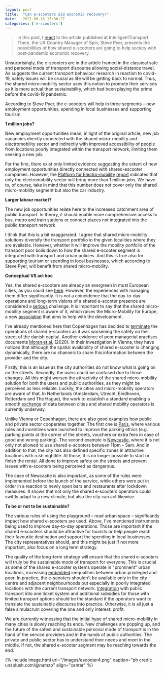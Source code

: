 ```yaml
---
layout: post
title:  "Can e-scooters aid economic recovery?"
date:   2021-06-16 15:36:27
categories: ['e-scooters']
---
```

> In this post, I [react](https://www.intelligenttransport.com/transport-articles/124946/three-ways-e-scooters-can-aid-economic-recovery/) to the article published at IntelligentTransport. There, the UK Country Manager of Spin, Steve Pyer, presents the possibilities of how shared e-scooters are going to help society with post-pandemic economic recovery.

Unsurprisingly, the e-scooters are in the article framed in the classical safe and personal mode of transport discourse allowing social-distance travel. As suggests the current transport behaviour research in reaction to covid-19, safety issues will be crucial as life will be getting back to normal. Thus, the shared micro-mobility sector uses this notion to promote their services as it is more actual than sustainability, which had been playing the prime before the covid-19 pandemic.

According to Steve Pyer, the e-scooters will help in three segments – new employment opportunities, spending in local businesses and supporting tourism.

**1 million jobs?**

New employment opportunities mean, in light of the original article, new job vacancies directly connected with the shared micro-mobility and electromobility sector and indirectly with improved accessibility of people from locations poorly integrated within the transport network, limiting them seeking a new job.

For the first, there exist only limited evidence suggesting the extent of new employment opportunities directly connected with shared-escooter companies. However, the [Platform for Electro-mobility](https://www.platformelectromobility.eu/) [report](https://www.polisnetwork.eu/wp-content/uploads/2020/06/European-Platform-for-electromobility%E2%80%99s-position-on-Green-Deal_FINAL-2.pdf) indicates that only the electromobility sector will bring more than 1 million jobs. We have to, of course, take in mind that this number does not cover only the shared micro-mobility segment but also the car industry.

**Larger labour market?**

The new job opportunities relate here to the increased catchment area of public transport. In theory, it should enable more comprehensive access to bus, metro and train stations or connect places not integrated into the public transport network.

I think that this is a bit exaggerated. I agree that shared micro-mobility solutions diversify the transport portfolio in the given localities where they are available. However, whether it will improve the mobility portfolio of the transport poor boils down to how the shared e-scooter segment is integrated with transport and urban policies. And this is true also for supporting tourism or spending in local businesses, which according to Steve Pyer, will benefit from shared micro-mobility.

**Conceptual VS ad-hoc**

Yes, the shared e-scooters are already an evergreen in most European cities, as you could see [here](https://maphub.net/Augustin/micro). However, the experiences with managing them differ significantly. It is not a coincidence that the day-to-day operations and long-term visions of a shared e-scooter presence are considered a [serious](https://www.ey.com/en_gl/automotive-transportation/how-micromobility-is-moving-cities-into-a-sustainable-future) challenge. It is important to say that the shared micro-mobility segment is aware of it, which raises the Micro-Mobility for Europe, a new [association](https://micromobilityforeurope.eu/) that aims to help with the development.

I've already mentioned here that Copenhagen has decided to [terminate](https://www.thelocal.dk/20201009/copenhagen-to-ban-electric-scooters-from-city-centre/) the operations of shared e-scooters as it was worsening the safety on the street of the danish capital. Another evidence of poor managerial practises documents [Moran et al.](https://www.sciencedirect.com/science/article/pii/S2213624X20300171?dgcid=rss_sd_all) (2020). In their investigation in Vienna, they have noticed that although the spatial availability of shared e-scooter is changing dynamically, there are no channels to share this information between the provider and the city.

Firstly, this is an issue as the city authorities do not know what is going on on the streets. Secondly, the users could be confused due to those changes. All this might worsen the attractivity of the shared micro-mobility solution for both the users and public authorities, as they might be perceived as less reliable. Luckily, the cities and micro-mobility operators are aware of that. In Netherlands (Amsterdam, Utrecht, Eindhoven, Rotterdam and The Hague), the work to establish a standard enabling a smooth [exchange](https://cities-today.com/dutch-cities-to-develop-european-mobility-data-standard/) of data between cities and shared mobility operators is currently underway.

Unlike Vienna or Copenhagen, there are also good examples how public and private sector cooperates together. The first one is [Paris](https://shared-micromobility.com/the-end-of-free-floating-smart-parking-smart-riding-and-the-evolution-of-micromobility/), where various rules and incentives were launched to improve the parking ethics (e.g. parking points at the corner of the streets, vouchers or extra fees in case of good and wrong parking). The second example is [Newcastle](https://www.newcastle.gov.uk/citylife-news/transport/feedback-helping-shape-e-scooter-trial), where it is not only not allowed to use shared e-scooters between 11pm – 5am. And in addition to that, the city has also defined specific zones in attractive locations with rush nightlife. At those, it is no longer possible to start or finish the rental. All done to improve safety on the streets and prevent issues with e-scooters being perceived as dangerous.

The case of Newcastle is also important, as some of the rules were implemented before the launch of the service, while others were put in order in a reaction to newly open bars and restaurants after lockdown measures. It shows that not only the shared e-scooters operators could swiftly adapt to a new climate, but also the city can act likewise.

**To be or not to be sustainable?**

The various rules of using the playground – read urban space – significantly impact how shared e-scooters are used. Above, I've mentioned instruments being used to improve day-to-day operations. Those are important if the shared e-scooters should be attractive for tourists or help people reach their favourite destination and support the spending in local businesses. The city representatives should, and this might be just if not more important, also focus on a long term strategy. 

The quality of the long-term strategy will ensure that the shared e-scooters will truly be the sustainable mode of transport for everyone. This is crucial as some of the shared e-scooter systems operate in "prominent" urban locations, increasing [embedded](https://readingroom.law.gsu.edu/jculp/vol4/iss1/35/) inequalities between urban privileged and poor. In practice, the e-scooters shouldn't be available only in the city centre and adjacent neighbourhoods but especially in poorly integrated locations with the current transport network. [Integration](https://www.researchgate.net/publication/350104920_Do_e-scooters_fill_mobility_gaps_and_promote_equity_before_and_during_COVID-19_A_spatiotemporal_analysis_using_open_big_data) with public transport into one ticket system and additional subsidies for those with limited transport options should be the standard if the operators want to translate the sustainable discourse into practice. Otherwise, it is all just a false simulacrum covering the one and only interest: profit.

We are currently witnessing that the initial hype of shared micro-mobility in many cities is slowly reaching its ends. New challenges are popping up, and the future of the safest and sustainable personal mode of transport is in the hand of the service providers and in the hands of public authorities. The private and public sector has to understand their needs and meet in the middle. If not, the shared e-scooter segment may be reaching towards the end.


{% include image.html url="/images/escooter4.png" caption="ph credit: unsplush.com/@namzo" align="center" %}